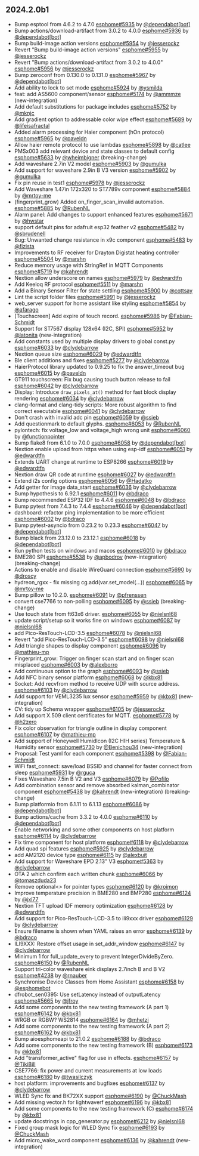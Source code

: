 ## 2024.2.0b1

- Bump esptool from 4.6.2 to 4.7.0 [esphome#5935](https://github.com/esphome/esphome/pull/5935) by [@dependabot[bot]](https://github.com/apps/dependabot)
- Bump actions/download-artifact from 3.0.2 to 4.0.0 [esphome#5936](https://github.com/esphome/esphome/pull/5936) by [@dependabot[bot]](https://github.com/apps/dependabot)
- Bump build-image action versions [esphome#5954](https://github.com/esphome/esphome/pull/5954) by [@jesserockz](https://github.com/jesserockz)
- Revert "Bump build-image action versions" [esphome#5955](https://github.com/esphome/esphome/pull/5955) by [@jesserockz](https://github.com/jesserockz)
- Revert "Bump actions/download-artifact from 3.0.2 to 4.0.0" [esphome#5956](https://github.com/esphome/esphome/pull/5956) by [@jesserockz](https://github.com/jesserockz)
- Bump zeroconf from 0.130.0 to 0.131.0 [esphome#5967](https://github.com/esphome/esphome/pull/5967) by [@dependabot[bot]](https://github.com/apps/dependabot)
- Add ability to lock to set mode [esphome#5924](https://github.com/esphome/esphome/pull/5924) by [@ysmilda](https://github.com/ysmilda)
- feat: add AS5600 component/sensor [esphome#5174](https://github.com/esphome/esphome/pull/5174) by [@ammmze](https://github.com/ammmze) (new-integration)
- Add default substitutions for package includes [esphome#5752](https://github.com/esphome/esphome/pull/5752) by [@mknjc](https://github.com/mknjc)
- Add gradient option to addressable color wipe effect [esphome#5689](https://github.com/esphome/esphome/pull/5689) by [@lifeisafractal](https://github.com/lifeisafractal)
- Added alarm processing for Haier component (hOn protocol) [esphome#5965](https://github.com/esphome/esphome/pull/5965) by [@paveldn](https://github.com/paveldn)
- Allow haier remote protocol to use lambdas [esphome#5898](https://github.com/esphome/esphome/pull/5898) by [@catlee](https://github.com/catlee)
- PMSx003 add relevant device and state classes to default config [esphome#5633](https://github.com/esphome/esphome/pull/5633) by [@wheimbigner](https://github.com/wheimbigner) (breaking-change)
- Add waveshare 2.7in V2 model [esphome#5903](https://github.com/esphome/esphome/pull/5903) by [@gumulka](https://github.com/gumulka)
- Add support for waveshare 2.9in B V3 version [esphome#5902](https://github.com/esphome/esphome/pull/5902) by [@gumulka](https://github.com/gumulka)
- Fix pin reuse in test1 [esphome#5978](https://github.com/esphome/esphome/pull/5978) by [@jesserockz](https://github.com/jesserockz)
- Add Waveshare 1.47in 172x320 to ST7789v component  [esphome#5884](https://github.com/esphome/esphome/pull/5884) by [@mrtoy-me](https://github.com/mrtoy-me)
- (fingerprint_grow) Added on_finger_scan_invalid automation. [esphome#5885](https://github.com/esphome/esphome/pull/5885) by [@RubenNL](https://github.com/RubenNL)
- Alarm panel: Add changes to support enhanced features [esphome#5671](https://github.com/esphome/esphome/pull/5671) by [@hwstar](https://github.com/hwstar)
- support default pins for adafruit esp32 feather v2 [esphome#5482](https://github.com/esphome/esphome/pull/5482) by [@sbrudenell](https://github.com/sbrudenell)
- Bug: Unwanted change resistance in x9c component [esphome#5483](https://github.com/esphome/esphome/pull/5483) by [@fizista](https://github.com/fizista)
- Improvements to RF receiver for Drayton Digistat heating controller  [esphome#5504](https://github.com/esphome/esphome/pull/5504) by [@marshn](https://github.com/marshn)
- Reduce memory usage with StringRef in MQTT Components [esphome#5719](https://github.com/esphome/esphome/pull/5719) by [@kahrendt](https://github.com/kahrendt)
- Nextion allow underscore on names [esphome#5979](https://github.com/esphome/esphome/pull/5979) by [@edwardtfn](https://github.com/edwardtfn)
- Add Keeloq RF protocol [esphome#5511](https://github.com/esphome/esphome/pull/5511) by [@marshn](https://github.com/marshn)
- Add a Binary Sensor Filter for state settling [esphome#5900](https://github.com/esphome/esphome/pull/5900) by [@cottsay](https://github.com/cottsay)
- Lint the script folder files [esphome#5991](https://github.com/esphome/esphome/pull/5991) by [@jesserockz](https://github.com/jesserockz)
- web_server support for home assistant like styling [esphome#5854](https://github.com/esphome/esphome/pull/5854) by [@afarago](https://github.com/afarago)
- [Touchscreen] Add expire of touch record. [esphome#5986](https://github.com/esphome/esphome/pull/5986) by [@Fabian-Schmidt](https://github.com/Fabian-Schmidt)
- Support for ST7567 display 128x64 (I2C, SPI) [esphome#5952](https://github.com/esphome/esphome/pull/5952) by [@latonita](https://github.com/latonita) (new-integration)
- Add constants used by multiple display drivers to global const.py [esphome#6033](https://github.com/esphome/esphome/pull/6033) by [@clydebarrow](https://github.com/clydebarrow)
- Nextion queue size [esphome#6029](https://github.com/esphome/esphome/pull/6029) by [@edwardtfn](https://github.com/edwardtfn)
- Ble client additions and fixes [esphome#5277](https://github.com/esphome/esphome/pull/5277) by [@clydebarrow](https://github.com/clydebarrow)
- HaierProtocol library updated to 0.9.25 to fix the answer_timeout bug [esphome#6015](https://github.com/esphome/esphome/pull/6015) by [@paveldn](https://github.com/paveldn)
- GT911 touchscreen: Fix bug causing touch button release to fail [esphome#6042](https://github.com/esphome/esphome/pull/6042) by [@clydebarrow](https://github.com/clydebarrow)
- Display: Introduce `draw_pixels_at()` method for fast block display rendering [esphome#6034](https://github.com/esphome/esphome/pull/6034) by [@clydebarrow](https://github.com/clydebarrow)
- clang-format and clang-tidy scripts: More robust algorithm to find correct executable [esphome#6041](https://github.com/esphome/esphome/pull/6041) by [@clydebarrow](https://github.com/clydebarrow)
- Don't crash with invalid adc pin [esphome#6059](https://github.com/esphome/esphome/pull/6059) by [@ssieb](https://github.com/ssieb)
- Add questionmark to default glyphs. [esphome#6053](https://github.com/esphome/esphome/pull/6053) by [@RubenNL](https://github.com/RubenNL)
- pylontech: fix voltage_low and voltage_high wrong unit [esphome#6060](https://github.com/esphome/esphome/pull/6060) by [@functionpointer](https://github.com/functionpointer)
- Bump flake8 from 6.1.0 to 7.0.0 [esphome#6058](https://github.com/esphome/esphome/pull/6058) by [@dependabot[bot]](https://github.com/apps/dependabot)
- Nextion enable upload from https when using esp-idf [esphome#6051](https://github.com/esphome/esphome/pull/6051) by [@edwardtfn](https://github.com/edwardtfn)
- Extends UART change at runtime to ESP8266 [esphome#6019](https://github.com/esphome/esphome/pull/6019) by [@edwardtfn](https://github.com/edwardtfn)
- Nextion draw QR code at runtime [esphome#6027](https://github.com/esphome/esphome/pull/6027) by [@edwardtfn](https://github.com/edwardtfn)
- Extend i2s config options [esphome#6056](https://github.com/esphome/esphome/pull/6056) by [@Hadatko](https://github.com/Hadatko)
- Add getter for image data_start [esphome#6036](https://github.com/esphome/esphome/pull/6036) by [@clydebarrow](https://github.com/clydebarrow)
- Bump hypothesis to 6.92.1 [esphome#6011](https://github.com/esphome/esphome/pull/6011) by [@bdraco](https://github.com/bdraco)
- Bump recommended ESP32 IDF to 4.4.6 [esphome#6048](https://github.com/esphome/esphome/pull/6048) by [@bdraco](https://github.com/bdraco)
- Bump pytest from 7.4.3 to 7.4.4 [esphome#6046](https://github.com/esphome/esphome/pull/6046) by [@dependabot[bot]](https://github.com/apps/dependabot)
- dashboard: refactor ping implementation to be more efficient [esphome#6002](https://github.com/esphome/esphome/pull/6002) by [@bdraco](https://github.com/bdraco)
- Bump pytest-asyncio from 0.23.2 to 0.23.3 [esphome#6047](https://github.com/esphome/esphome/pull/6047) by [@dependabot[bot]](https://github.com/apps/dependabot)
- Bump black from 23.12.0 to 23.12.1 [esphome#6018](https://github.com/esphome/esphome/pull/6018) by [@dependabot[bot]](https://github.com/apps/dependabot)
- Run python tests on windows and macos [esphome#6010](https://github.com/esphome/esphome/pull/6010) by [@bdraco](https://github.com/bdraco)
- BME280 SPI [esphome#5538](https://github.com/esphome/esphome/pull/5538) by [@apbodrov](https://github.com/apbodrov) (new-integration) (breaking-change)
- Actions to enable and disable WireGuard connection [esphome#5690](https://github.com/esphome/esphome/pull/5690) by [@droscy](https://github.com/droscy)
- hydreon_rgxx - fix missing cg.add(var.set_model(...)) [esphome#6065](https://github.com/esphome/esphome/pull/6065) by [@mrtoy-me](https://github.com/mrtoy-me)
- Bump pillow to 10.2.0. [esphome#6091](https://github.com/esphome/esphome/pull/6091) by [@pfrenssen](https://github.com/pfrenssen)
- convert cse7766 to non-polling [esphome#6095](https://github.com/esphome/esphome/pull/6095) by [@ssieb](https://github.com/ssieb) (breaking-change)
- Use touch state from ft63x6 driver. [esphome#6055](https://github.com/esphome/esphome/pull/6055) by [@nielsnl68](https://github.com/nielsnl68)
- update script/setup so it works fine on windows  [esphome#6087](https://github.com/esphome/esphome/pull/6087) by [@nielsnl68](https://github.com/nielsnl68)
- add Pico-ResTouch-LCD-3.5 [esphome#6078](https://github.com/esphome/esphome/pull/6078) by [@nielsnl68](https://github.com/nielsnl68)
- Revert "add Pico-ResTouch-LCD-3.5" [esphome#6098](https://github.com/esphome/esphome/pull/6098) by [@nielsnl68](https://github.com/nielsnl68)
- Add triangle shapes to display component [esphome#6096](https://github.com/esphome/esphome/pull/6096) by [@mathieu-mp](https://github.com/mathieu-mp)
- Fingerprint_grow: Trigger on finger scan start and on finger scan misplaced [esphome#6003](https://github.com/esphome/esphome/pull/6003) by [@alexborro](https://github.com/alexborro)
- Add continuous option to the graph [esphome#6093](https://github.com/esphome/esphome/pull/6093) by [@ssieb](https://github.com/ssieb)
- Add NFC binary sensor platform [esphome#6068](https://github.com/esphome/esphome/pull/6068) by [@kbx81](https://github.com/kbx81)
- Socket: Add recvfrom method to receive UDP with source address. [esphome#6103](https://github.com/esphome/esphome/pull/6103) by [@clydebarrow](https://github.com/clydebarrow)
- Add support for VEML3235 lux sensor [esphome#5959](https://github.com/esphome/esphome/pull/5959) by [@kbx81](https://github.com/kbx81) (new-integration)
- CV: tidy up Schema wrapper [esphome#6105](https://github.com/esphome/esphome/pull/6105) by [@jesserockz](https://github.com/jesserockz)
- Add support X.509 client certificates for MQTT. [esphome#5778](https://github.com/esphome/esphome/pull/5778) by [@h2zero](https://github.com/h2zero)
- Fix color observation for triangle outline in display component [esphome#6107](https://github.com/esphome/esphome/pull/6107) by [@mathieu-mp](https://github.com/mathieu-mp)
- Add support of Honeywell HumidIcon (I2C HIH series) Temperature & Humidity sensor [esphome#5730](https://github.com/esphome/esphome/pull/5730) by [@Benichou34](https://github.com/Benichou34) (new-integration)
- Proposal: Test yaml for each component [esphome#5398](https://github.com/esphome/esphome/pull/5398) by [@Fabian-Schmidt](https://github.com/Fabian-Schmidt)
- WiFi fast_connect: save/load BSSID and channel for faster connect from sleep [esphome#5931](https://github.com/esphome/esphome/pull/5931) by [@rguca](https://github.com/rguca)
- Fixes Waveshare 7.5in B V2 and V3 [esphome#6079](https://github.com/esphome/esphome/pull/6079) by [@Pofilo](https://github.com/Pofilo)
- Add combination sensor and remove absorbed kalman_combinator component [esphome#5438](https://github.com/esphome/esphome/pull/5438) by [@kahrendt](https://github.com/kahrendt) (new-integration) (breaking-change)
- Bump platformio from 6.1.11 to 6.1.13 [esphome#6086](https://github.com/esphome/esphome/pull/6086) by [@dependabot[bot]](https://github.com/apps/dependabot)
- Bump actions/cache from 3.3.2 to 4.0.0 [esphome#6110](https://github.com/esphome/esphome/pull/6110) by [@dependabot[bot]](https://github.com/apps/dependabot)
- Enable networking and some other components on host platform [esphome#6114](https://github.com/esphome/esphome/pull/6114) by [@clydebarrow](https://github.com/clydebarrow)
- Fix time component for host platform [esphome#6118](https://github.com/esphome/esphome/pull/6118) by [@clydebarrow](https://github.com/clydebarrow)
- Add quad spi features [esphome#5925](https://github.com/esphome/esphome/pull/5925) by [@clydebarrow](https://github.com/clydebarrow)
- add AM2120 device type [esphome#6115](https://github.com/esphome/esphome/pull/6115) by [@alexbuit](https://github.com/alexbuit)
- Add support for Waveshare EPD 2.13" V3 [esphome#5363](https://github.com/esphome/esphome/pull/5363) by [@clydebarrow](https://github.com/clydebarrow)
- OTA 2 which confirm each written chunk [esphome#6066](https://github.com/esphome/esphome/pull/6066) by [@tomaszduda23](https://github.com/tomaszduda23)
- Remove optional<> for pointer types [esphome#6120](https://github.com/esphome/esphome/pull/6120) by [@kroimon](https://github.com/kroimon)
- Improve temperature precision in BME280 and BMP280 [esphome#6124](https://github.com/esphome/esphome/pull/6124) by [@jxl77](https://github.com/jxl77)
- Nextion TFT upload IDF memory optimization [esphome#6128](https://github.com/esphome/esphome/pull/6128) by [@edwardtfn](https://github.com/edwardtfn)
- Add support for Pico-ResTouch-LCD-3.5 to ili9xxx driver [esphome#6129](https://github.com/esphome/esphome/pull/6129) by [@clydebarrow](https://github.com/clydebarrow)
- Ensure filename is shown when YAML raises an error [esphome#6139](https://github.com/esphome/esphome/pull/6139) by [@bdraco](https://github.com/bdraco)
- ILI9XXX: Restore offset usage in set_addr_window [esphome#6147](https://github.com/esphome/esphome/pull/6147) by [@clydebarrow](https://github.com/clydebarrow)
- Minimum 1 for full_update_every to prevent IntegerDivideByZero. [esphome#6150](https://github.com/esphome/esphome/pull/6150) by [@RubenNL](https://github.com/RubenNL)
- Support tri-color waveshare eink displays 2.7inch B and B V2 [esphome#4238](https://github.com/esphome/esphome/pull/4238) by [@rnauber](https://github.com/rnauber)
- Synchronise Device Classes from Home Assistant [esphome#6158](https://github.com/esphome/esphome/pull/6158) by [@esphomebot](https://github.com/esphomebot)
- dfrobot_sen0395: Use setLatency instead of outputLatency [esphome#5665](https://github.com/esphome/esphome/pull/5665) by [@jfroy](https://github.com/jfroy)
- Add some components to the new testing framework (A part 1) [esphome#6142](https://github.com/esphome/esphome/pull/6142) by [@kbx81](https://github.com/kbx81)
- WRGB or RGBW? WS2814 [esphome#6164](https://github.com/esphome/esphome/pull/6164) by [@mhetzi](https://github.com/mhetzi)
- Add some components to the new testing framework (A part 2) [esphome#6162](https://github.com/esphome/esphome/pull/6162) by [@kbx81](https://github.com/kbx81)
- Bump aioesphomeapi to 21.0.2 [esphome#6188](https://github.com/esphome/esphome/pull/6188) by [@bdraco](https://github.com/bdraco)
- Add some components to the new testing framework (B) [esphome#6173](https://github.com/esphome/esphome/pull/6173) by [@kbx81](https://github.com/kbx81)
- Add "transformer_active" flag for use in effects. [esphome#6157](https://github.com/esphome/esphome/pull/6157) by [@TikiBill](https://github.com/TikiBill)
- CSE7766: fix power and current measurements at low loads [esphome#6180](https://github.com/esphome/esphome/pull/6180) by [@twasilczyk](https://github.com/twasilczyk)
- host platform: improvements and bugfixes [esphome#6137](https://github.com/esphome/esphome/pull/6137) by [@clydebarrow](https://github.com/clydebarrow)
- WLED Sync fix and BK72XX support [esphome#6190](https://github.com/esphome/esphome/pull/6190) by [@ChuckMash](https://github.com/ChuckMash)
- Add missing vector.h for lightwaverf [esphome#6196](https://github.com/esphome/esphome/pull/6196) by [@kbx81](https://github.com/kbx81)
- Add some components to the new testing framework (C) [esphome#6174](https://github.com/esphome/esphome/pull/6174) by [@kbx81](https://github.com/kbx81)
- update docstrings in cpp_generator.py [esphome#6212](https://github.com/esphome/esphome/pull/6212) by [@nielsnl68](https://github.com/nielsnl68)
- Fixed group mask logic for WLED Sync fix [esphome#6193](https://github.com/esphome/esphome/pull/6193) by [@ChuckMash](https://github.com/ChuckMash)
- Add micro_wake_word component [esphome#6136](https://github.com/esphome/esphome/pull/6136) by [@kahrendt](https://github.com/kahrendt) (new-integration)

